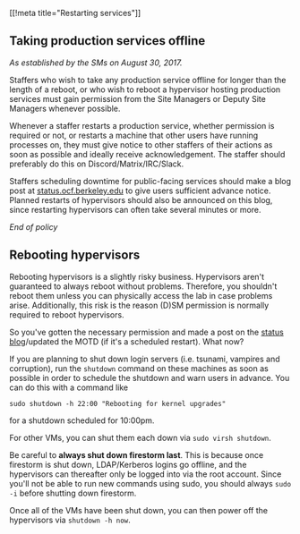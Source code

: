 [[!meta title="Restarting services"]]

## Taking production services offline

_As established by the SMs on August 30, 2017._

Staffers who wish to take any production service offline for longer than the
length of a reboot, or who wish to reboot a hypervisor hosting production
services must gain permission from the Site Managers or Deputy Site Managers
whenever possible.

Whenever a staffer restarts a production service, whether permission is
required or not, or restarts a machine that other users have running processes
on, they must give notice to other staffers of their actions as soon as
possible and ideally receive acknowledgement. The staffer should preferably do
this on Discord/Matrix/IRC/Slack.

Staffers scheduling downtime for public-facing services should make a blog post
at [status.ocf.berkeley.edu][status] to give users sufficient advance notice.
Planned restarts of hypervisors should also be announced on this blog, since
restarting hypervisors can often take several minutes or more.

_End of policy_

## Rebooting hypervisors

Rebooting hypervisors is a slightly risky business. Hypervisors aren't
guaranteed to always reboot without problems. Therefore, you shouldn't reboot
them unless you can physically access the lab in case problems arise.
Additionally, this risk is the reason (D)SM permission is normally required to
reboot hypervisors.

So you've gotten the necessary permission and made a post on the
[status blog][status]/updated the MOTD (if it's a scheduled restart). What now?

If you are planning to shut down login servers (i.e. tsunami, vampires and
corruption), run the `shutdown` command on these machines as soon as possible in
order to schedule the shutdown and warn users in advance. You can do this with
a command like

    sudo shutdown -h 22:00 "Rebooting for kernel upgrades"

for a shutdown scheduled for 10:00pm.

For other VMs, you can shut them each down via `sudo virsh shutdown`.

Be careful to **always shut down firestorm last**. This is because once
firestorm is shut down, LDAP/Kerberos logins go offline, and the hypervisors can
thereafter only be logged into via the root account. Since you'll not be able to
run new commands using sudo, you should always `sudo -i` before shutting down
firestorm.

Once all of the VMs have been shut down, you can then power off the hypervisors
via `shutdown -h now`.


[status]: https://status.ocf.berkeley.edu
